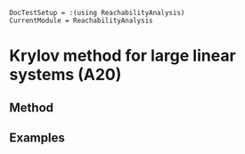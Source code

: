 ```@meta
DocTestSetup = :(using ReachabilityAnalysis)
CurrentModule = ReachabilityAnalysis
```

# Krylov method for large linear systems (A20)

## Method

## Examples
